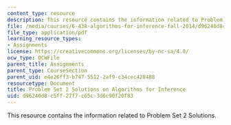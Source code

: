 ```yaml
---
content_type: resource
description: This resource contains the information related to Problem Set 2 Solutions.
file: /media/courses/6-438-algorithms-for-inference-fall-2014/d96240d8c5ff27f7c65c3d6c90f20f83_MIT6_438F14_ps2_sol.pdf
file_type: application/pdf
learning_resource_types:
- Assignments
license: https://creativecommons.org/licenses/by-nc-sa/4.0/
ocw_type: OCWFile
parent_title: Assignments
parent_type: CourseSection
parent_uid: e4e26ff3-b747-5512-2af9-c34cec428488
resourcetype: Document
title: Problem Set 2 Solutions on Algorithms for Inference
uid: d96240d8-c5ff-27f7-c65c-3d6c90f20f83
---
```

This resource contains the information related to Problem Set 2 Solutions.